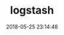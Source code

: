 ---
layout: post
title: "logstash"
date: 2018-05-25 23:14:48
image: 'https://adongs.github.io/assets/img/resources/logstash.jpeg'
description: 学习logstash
category: 'logstash'
tags:
- ElasticSearch
- ELK
introduction: logstash搭建和理解
---